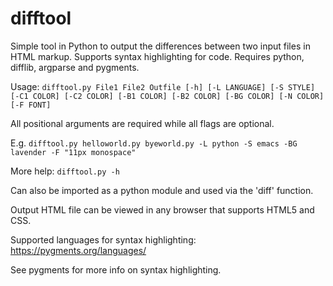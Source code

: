 # difftool
Simple tool in Python to output the differences between two input files in HTML markup. Supports syntax highlighting for code. Requires python, difflib, argparse and pygments.

Usage: ```difftool.py File1 File2 Outfile [-h] [-L LANGUAGE] [-S STYLE] [-C1 COLOR] [-C2 COLOR] [-B1 COLOR] [-B2 COLOR] [-BG COLOR] [-N COLOR] [-F FONT]```

All positional arguments are required while all flags are optional.

E.g. ```difftool.py helloworld.py byeworld.py -L python -S emacs -BG lavender -F "11px monospace"```

More help: ```difftool.py -h```

Can also be imported as a python module and used via the 'diff' function.

Output HTML file can be viewed in any browser that supports HTML5 and CSS.

Supported languages for syntax highlighting: https://pygments.org/languages/

See pygments for more info on syntax highlighting.
